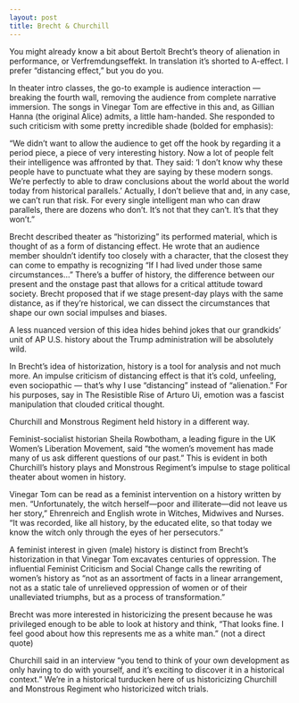 ```yaml
---
layout: post
title: Brecht & Churchill
---
```


You might already know a bit about Bertolt Brecht’s theory of alienation in performance, or Verfremdungseffekt. In translation it’s shorted to A-effect. I prefer “distancing effect,” but you do you.

In theater intro classes, the go-to example is audience interaction — breaking the fourth wall, removing the audience from complete narrative immersion. The songs in Vinegar Tom are effective in this and, as Gillian Hanna (the original Alice) admits, a little ham-handed. She responded to such criticism with some pretty incredible shade (bolded for emphasis):

“We didn’t want to allow the audience to get off the hook by regarding it a period piece, a piece of very interesting history. Now a lot of people felt their intelligence was affronted by that. They said: ‘I don’t know why these people have to punctuate what they are saying by these modern songs. We’re perfectly to able to draw conclusions about the world about the world today from historical parallels.’ Actually, I don’t believe that and, in any case, we can’t run that risk. For every single intelligent man who can draw parallels, there are dozens who don’t. It’s not that they can’t. It’s that they won’t.”

Brecht described theater as “historizing” its performed material, which is thought of as a form of distancing effect. He wrote that an audience member shouldn’t identify too closely with a character, that the closest they can come to empathy is recognizing “If I had lived under those same circumstances...” There’s a buffer of history, the difference between our present and the onstage past that allows for a critical attitude toward society. Brecht proposed that if we stage present-day plays with the same distance, as if they’re historical, we can dissect the circumstances that shape our own social impulses and biases.

A less nuanced version of this idea hides behind jokes that our grandkids’ unit of AP U.S. history about the Trump administration will be absolutely wild.

In Brecht’s idea of historization, history is a tool for analysis and not much more. An impulse criticism of distancing effect is that it’s cold, unfeeling, even sociopathic — that’s why I use “distancing” instead of “alienation.” For his purposes, say in The Resistible Rise of Arturo Ui, emotion was a fascist manipulation that clouded critical thought.

Churchill and Monstrous Regiment held history in a different way.

Feminist-socialist historian Sheila Rowbotham, a leading figure in the UK Women’s Liberation Movement, said “the women’s movement has made many of us ask different questions of our past.” This is evident in both Churchill’s history plays and Monstrous Regiment’s impulse to stage political theater about women in history.

Vinegar Tom can be read as a feminist intervention on a history written by men. “Unfortunately, the witch herself—poor and illiterate—did not leave us her story,” Ehrenreich and English wrote in Witches, Midwives and Nurses. “It was recorded, like all history, by the educated elite, so that today we know the witch only through the eyes of her persecutors.”

A feminist interest in given (male) history is distinct from Brecht’s historization in that Vinegar Tom excavates centuries of oppression. The influential Feminist Criticism and Social Change calls the rewriting of women’s history as “not as an assortment of facts in a linear arrangement, not as a static tale of unrelieved oppression of women or of their unalleviated triumphs, but as a process of transformation.” 

Brecht was more interested in historicizing the present because he was privileged enough to be able to look at history and think, “That looks fine. I feel good about how this represents me as a white man.” (not a direct quote)

Churchill said in an interview “you tend to think of your own development as only having to do with yourself, and it’s exciting to discover it in a historical context.” We’re in a historical turducken here of us historicizing Churchill and Monstrous Regiment who historicized witch trials. 